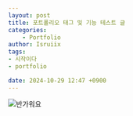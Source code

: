 ```yaml
---
layout: post
title: 포트폴리오 태그 및 기능 테스트 글
categories:	
    - Portfolio
author: Isruiix
tags:
- 시작이다
- portfolio

date: 2024-10-29 12:47 +0900
---
```

![반가워요](https://img1.daumcdn.net/thumb/R1280x0/?scode=mtistory2&fname=https%3A%2F%2Fblog.kakaocdn.net%2Fdn%2FDvKoj%2Fbtr7funYCiL%2F9KFP9nqM19WrgLlOOQV5F0%2Fimg.jpg)
